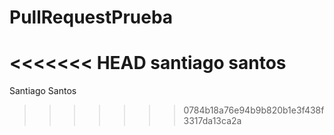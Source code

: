 # PullRequestPrueba
<<<<<<< HEAD
santiago santos
=======
Santiago Santos
>>>>>>> 0784b18a76e94b9b820b1e3f438f3317da13ca2a
